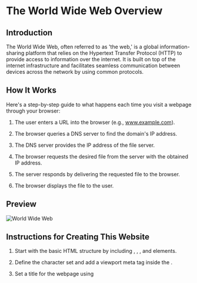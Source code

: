 # The World Wide Web Overview

## Introduction

The World Wide Web, often referred to as 'the web,' is a global information-sharing platform that relies on the Hypertext Transfer Protocol (HTTP) to provide access to information over the internet. It is built on top of the internet infrastructure and facilitates seamless communication between devices across the network by using common protocols.

## How It Works

Here's a step-by-step guide to what happens each time you visit a webpage through your browser:

1. The user enters a URL into the browser (e.g., www.example.com).

2. The browser queries a DNS server to find the domain's IP address.

3. The DNS server provides the IP address of the file server.

4. The browser requests the desired file from the server with the obtained IP address.

5. The server responds by delivering the requested file to the browser.

6. The browser displays the file to the user.

## Preview

![World Wide Web](https://github.com/Tyreece-Leishman/The-World-Wide-Web/assets/116001061/3baf5e3a-05e7-4c3a-9f0f-6bbd90189395)

## Instructions for Creating This Website

1. Start with the basic HTML structure by including <!DOCTYPE html>, <html>, <head>, and <body> elements.

2. Define the character set and add a viewport meta tag inside the <head>.

3. Set a title for the webpage using <title>.

4. Link a favicon using the <link> element with the rel attribute.

5. Create a header section using the <header> element.

6. Use <h1> for the main heading.

7. Inside the <main> element, create sections with <h2> headings.

8. Add a descriptions using <p> elements within each section.

9. Use an <ul> for the list of common browsers, and list items <li> for each browser.

10. For the URL example, use a <table> with <tr>, <th>, and <td> elements for formatting.

11. Add images using <img> tags with src, alt, and width attributes.

12. Optionally, add a <hr> element for visual separation.

13. Use <p> tag to explain the content in each section.

14. Close all HTML tags properly to maintain structure.


